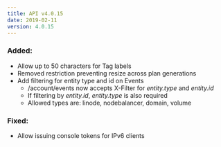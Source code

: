 ```yaml
---
title: API v4.0.15
date: 2019-02-11
version: 4.0.15
---
```


### Added:

- Allow up to 50 characters for Tag labels
- Removed restriction preventing resize across plan generations
- Add filtering for entity type and id on Events
    - /account/events now accepts X-Filter for *entity.type* and *entity.id*
    - If filtering by *entity.id*, *entity.type* is also required
    - Allowed types are: linode, nodebalancer, domain, volume

### Fixed:

- Allow issuing console tokens for IPv6 clients

